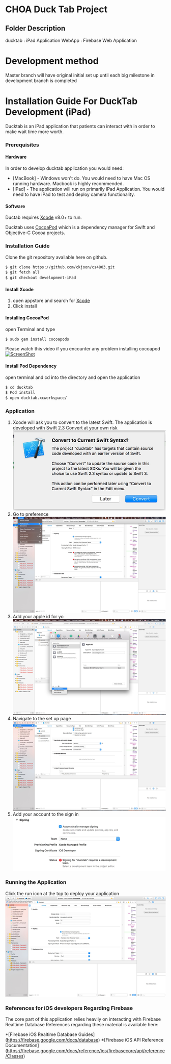 # CHOA Duck Tab Project

## Folder Description
ducktab : iPad Application
WebApp : Firebase Web Application

# Development method
Master branch will have original initial set up until each big milestone in development branch is completed

# Installation Guide For DuckTab Development (iPad)

Ducktab is an iPad application that patients can interact with in order to make wait time more worth.

### Prerequisites

#### Hardware
In order to develop ducktab application you would need:

* [MacBook] - Windows won't do. You would need to have Mac OS running hardware. Macbook is highly recommended.
* [iPad] - The application will run on primarily iPad Application. You would need to have iPad to test and deploy camera functionality. 

#### Software

Ductab requires [Xcode](https://developer.apple.com/xcode/downloads/) v8.0+ to run.

Ducktab uses [CocoaPod](https://cocoapods.org/) which is a dependency manager for Swift and Objective-C Cocoa projects.

### Installation Guide

Clone the git repository available here on github.
```sh
$ git clone https://github.com/ckjoon/cs4803.git 
$ git fetch all
$ git checkout development-iPad
```

#### Install Xcode
1. open appstore and search for  [Xcode](https://developer.apple.com/xcode/downloads)
2. Click install
#### Installing CocoaPod
open Terminal and type
```sh
$ sudo gem install cocoapods
```

Please watch this video if you encounter any problem installing cocoapod
[![ScreenShot](http://img.youtube.com/vi/iEAjvNRdZa0/0.jpg)](https://www.youtube.com/watch?v=iEAjvNRdZa0&spfreload=10)

#### Install Pod Dependency
open terminal and cd into the directory and open the application
```sh
$ cd ducktab
$ Pod install
$ open ducktab.xcworkspace/
```


### Application 
1. Xcode will ask you to convert to the latest Swift. The application is developed with Swift 2.3 Convert at your own risk
![ScreenShot](Screenshots/convert.jpeg)
2. Go to preference
![ScreenShot](Screenshots/preference.jpeg)
3. Add your apple id for yo
![ScreenShot](Screenshots/appleid.jpeg)
4. Navigate to the set up page
![ScreenShot](Screenshots/screen.jpeg)
5. Add your account to the sign in
![ScreenShot](Screenshots/signin.jpeg)


### Running the Application
Click the run icon at the top to deploy your application
![ScreenShot](Screenshots/run.jpeg)

### References for iOS developers Regarding Firebase

The core part of this application relies heavily on interacting with Firebase Realtime Database
References regarding these material is available here:

*[Firebase iOS Realtime Database Guides] (https://firebase.google.com/docs/database)
*[Firebase iOS API Reference Documentation] (https://firebase.google.com/docs/reference/ios/firebasecore/api/reference/Classes)



